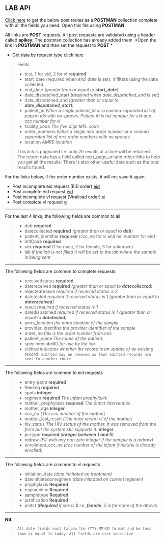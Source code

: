 ## LAB API

[Click here](http://lab.test.nascop.org/download_api) to get the below post routes as a **POSTMAN** collection complete with all the fields you need. Open this file using **POSTMAN**.


All links are **POST** requests. All post requests are validated using a header called **apikey**. The postman collection has already added them.
*Open the link in **POSTMAN** and then set the request to **POST** *
- Get data by request type [click here](http://lab.test.nascop.org/api/function)
>Fields
> - test, 1 for eid, 2 for vl **required**
> - start_date (required when *end_date* is set). It filters using the date collected.
> - end_date *(greater than or equal to **start_date**)*
> - date_dispatched_start (required when *date_dispatched_end* is set)
> - date_dispatched_end  *(greater than or equal to **date_dispatched_start**)*
> - patient_id *Either a single patient_id or a comma separated list of patient ids with no spaces. Patient id is hei number for eid and ccc number for vl*
> - facility_code *The five digit MFL code*
> - order_numbers *Either a single mrs order number or a comma separated list of mrs order numbers with no spaces.*
> - location *AMRS location*

> This link is paginated i.e. only 20 results at a time will be returned. The return data has a field called next_page_url and other links to help you get all the results. There is also other useful data such as the total results found.


For the links below, if the order number exists, it will not save it again.
- Post incomplete eid request (EID order) [eid](http://lab.test.nascop.org/api/eid)
- Post complete eid request [eid](http://lab.test.nascop.org/api/eid_complete)
- Post incomplete vl request (Viralload order) [vl](http://lab.test.nascop.org/api/vl)
- Post complete vl request [vl](http://lab.test.nascop.org/api/vl_complete)

---
For the last 4 links, the following fields are common to all
> - dob **required**
> - datecollected  **required**  *(greater than or equal to **dob**)*
> - patient_identifier  **required** (ccc_no for vl and hei number for eid)
> - mflCode  **required**
> - sex  **required** (1 for male, 2 for female, 3 for unknown)
> - lab *If the lab is not filled it will be set to the lab where the sample is being sent*

---
The following fields are common to complete requests 
>- receivedstatus **required**
>- datereceived **required**  *(greater than or equal to **datecollected**)*
>- rejectedreason *required if received status is 2*
>- datetested *required if received status is 1*  *(greater than or equal to **datereceived**)*
>- result *required if received status is 1*
>- datedispatched *required if received status is 1*  *(greater than or equal to **datetested**)*
>- amrs_location *the amrs location of the sample*
>- provider_identifier *the provider identifier of the sample*
>- order_no *this is the order number from mrs*
>- patient_name *The name of the patient.*
>- specimenlabelID *for use by the lab*
>- editted *indicates whether the record is an update of an existing record*
` Editted may be removed so that editted records are sent to another route`

---
The following fields are common to eid requests
> - entry_point **required**
> - feeding **required**
> - spots **integer**
> - regimen **required** *The infant prophylaxis*
> - mother_prophylaxis **required** *The pmtct intervention*
> - mother_age **integer**
> - ccc_no *(The ccc number of the mother)*
> - mother_last_result *(The most recent vl of the mother)*
> - hiv_status *The HIV status of the mother. It was removed from the form but the system still supports it.* **integer**
> - pcrtype  **required**  *(**integer between 1 and 5**)*
> - redraw *(Fill with any non zero integer if the sample is a redraw)*
> - enrollment_ccc_no *(ccc number of the infant if he/she is already enrolled)*

---
The following fields are common to vl requests
> - initiation_date *(date inititated on treatment)*
> - dateinitiatedonregimen *(date inititated on current regimen)*
> - prophylaxis **Required**
> - regimenline **Required**
> - sampletype **Required**
> - justification **Required**
> - pmtct *(**Required** if sex is **2** i.e. **female**. 3 is for none of the above)*


---
**NB:**
> `All date fields must follow the YYYY-MM-DD format and be less than or equal to today.`
> `All fields are case sensitive`



